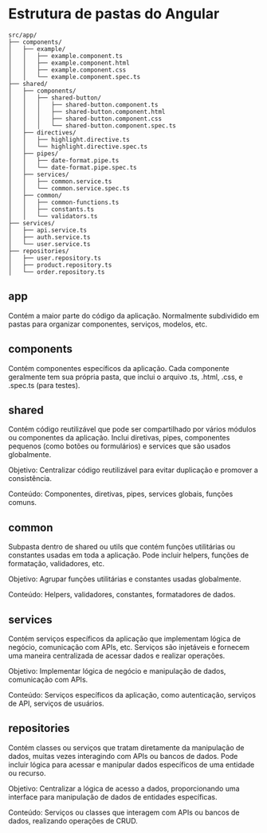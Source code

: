 # Estrutura de pastas do Angular

```tsx
src/app/
├── components/
│   ├── example/
│   │   ├── example.component.ts
│   │   ├── example.component.html
│   │   ├── example.component.css
│   │   └── example.component.spec.ts
├── shared/
│   ├── components/
│   │   ├── shared-button/
│   │   │   ├── shared-button.component.ts
│   │   │   ├── shared-button.component.html
│   │   │   ├── shared-button.component.css
│   │   │   └── shared-button.component.spec.ts
│   ├── directives/
│   │   ├── highlight.directive.ts
│   │   └── highlight.directive.spec.ts
│   ├── pipes/
│   │   ├── date-format.pipe.ts
│   │   └── date-format.pipe.spec.ts
│   ├── services/
│   │   ├── common.service.ts
│   │   └── common.service.spec.ts
│   ├── common/
│   │   ├── common-functions.ts
│   │   ├── constants.ts
│   │   └── validators.ts
├── services/
│   ├── api.service.ts
│   ├── auth.service.ts
│   └── user.service.ts
├── repositories/
│   ├── user.repository.ts
│   ├── product.repository.ts
│   └── order.repository.ts
```

## app

Contém a maior parte do código da aplicação.
Normalmente subdividido em pastas para organizar componentes, serviços, modelos, etc.

## components

Contém componentes específicos da aplicação.
Cada componente geralmente tem sua própria pasta, que inclui o arquivo .ts, .html, .css, e .spec.ts (para testes).

## shared

Contém código reutilizável que pode ser compartilhado por vários módulos ou componentes da aplicação.
Inclui diretivas, pipes, componentes pequenos (como botões ou formulários) e services que são usados globalmente.

Objetivo: Centralizar código reutilizável para evitar duplicação e promover a consistência.

Conteúdo: Componentes, diretivas, pipes, services globais, funções comuns.

## common

Subpasta dentro de shared ou utils que contém funções utilitárias ou constantes usadas em toda a aplicação.
Pode incluir helpers, funções de formatação, validadores, etc.

Objetivo: Agrupar funções utilitárias e constantes usadas globalmente.

Conteúdo: Helpers, validadores, constantes, formatadores de dados.

## services

Contém serviços específicos da aplicação que implementam lógica de negócio, comunicação com APIs, etc.
Serviços são injetáveis e fornecem uma maneira centralizada de acessar dados e realizar operações.

Objetivo: Implementar lógica de negócio e manipulação de dados, comunicação com APIs.

Conteúdo: Serviços específicos da aplicação, como autenticação, serviços de API, serviços de usuários.

## repositories

Contém classes ou serviços que tratam diretamente da manipulação de dados, muitas vezes interagindo com APIs ou bancos de dados.
Pode incluir lógica para acessar e manipular dados específicos de uma entidade ou recurso.

Objetivo: Centralizar a lógica de acesso a dados, proporcionando uma interface para manipulação de dados de entidades específicas.

Conteúdo: Serviços ou classes que interagem com APIs ou bancos de dados, realizando operações de CRUD.